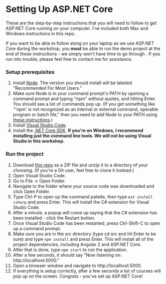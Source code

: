 # Setting Up ASP.NET Core
These are the step-by-step instructions that you will need to follow to get ASP.NET Core running on your computer.  I've included both Mac and Windows instructions in this repo.

If you want to be able to follow along on your laptop as we use ASP.NET Core during the workshop, you **must** be able to run the demo project at the end of these instructions - we simply won't have time to go through .  If you run into trouble, please feel free to contact me for assistance.

### Setup prerequisites

1. Install [Node](https://nodejs.org).  The version you should install will be labeled "Recommended For Most Users."
2. Make sure Node is in your command prompt's PATH by opening a command prompt and typing "npm" without quotes, and hitting Enter.  You should see a list of commands pop up.  (If you get something like "'npm' is not recognized as an internal or external command, operable program or batch file," then you need to add Node to your PATH using [these instructions](http://stackoverflow.com/a/27864253).)
3. Install [Visual Studio Code](https://code.visualstudio.com/Download).
4. Install the [.NET Core SDK](https://www.microsoft.com/net/core).  **If you're on Windows, I recommend installing just the command line tools. We will not be using Visual Studio in this workshop.**

### Run the project
1. Download [this repo](https://github.com/schneidenbach/Angular2-AspNetCore-TypeScript-Workshop) as a ZIP file and unzip it to a directory of your choosing. (If you're a Git user, feel free to clone it instead.)
2. Open Visual Studio Code.
3. Go to File -> Open Folder.
4. Navigate to the folder where your source code was downloaded and click Open Folder.
5. Type Ctrl-P to open up the command palette, then type `ext install csharp` and press Enter.  This will install the C# extension for Visual Studio Code.
6. After a minute, a popup will come up saying that the C# extension has been installed - click the Restart button.
7. Once Visual Studio Code has been restarted, press Ctrl-Shift-C to open up a command prompt.
8. Make sure you are in the src directory (type cd src and hit Enter to be sure) and type `npm install` and press Enter.  This will install all of the project dependencies, including Angular 2 and ASP.NET Core.
9. After that is done, type `npm start` to run the application.
10. After a few seconds, it should say "Now listening on: http://localhost:5000."
11. Open a browser window and navigate to http://localhost:5000.
12. If everything is setup correctly, after a few seconds a list of courses will pop up on the screen.  Congrats - you've set up ASP.NET Core!
